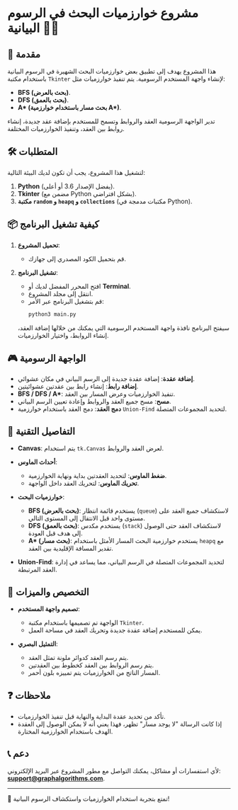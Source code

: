 # مشروع خوارزميات البحث في الرسوم البيانية 🧑‍💻

## 🚀 مقدمة
هذا المشروع يهدف إلى تطبيق بعض خوارزميات البحث الشهيرة في الرسوم البيانية باستخدام مكتبة `Tkinter` لإنشاء واجهة المستخدم الرسومية. يتم تنفيذ خوارزميات مثل:
- **BFS (بحث بالعرض)**.
- **DFS (بحث بالعمق)**.
- **A\* (بحث مسار باستخدام خوارزمية A\*)**.
  
تدير الواجهة الرسومية العقد والروابط وتسمح للمستخدم بإضافة عقد جديدة، إنشاء روابط بين العقد، وتنفيذ الخوارزميات المختلفة.

## 🛠 المتطلبات
لتشغيل هذا المشروع، يجب أن تكون لديك البيئة التالية:
1. **Python** (يفضل الإصدار 3.6 أو أعلى).
2. **Tkinter** (مضمن مع Python بشكل افتراضي).
3. **مكتبة `random` و `heapq` و `collections`** (مكتبات مدمجة في Python).

## 📦 كيفية تشغيل البرنامج
1. **تحميل المشروع**:
   - قم بتحميل الكود المصدري إلى جهازك.

2. **تشغيل البرنامج**:
   - افتح المحرر المفضل لديك أو **Terminal**.
   - انتقل إلى مجلد المشروع.
   - قم بتشغيل البرنامج عبر الأمر:
     ```bash
     python3 main.py
     ```

   سيفتح البرنامج نافذة واجهة المستخدم الرسومية التي يمكنك من خلالها إضافة العقد، إنشاء الروابط، واختيار الخوارزميات.

## 🎮 الواجهة الرسومية
- **إضافة عقدة**: إضافة عقدة جديدة إلى الرسم البياني في مكان عشوائي.
- **إضافة رابط**: إنشاء رابط بين عقدتين عشوائيتين.
- **BFS / DFS / A\***: تنفيذ الخوارزميات وعرض المسار بين العقد.
- **مسح**: مسح جميع العقد والروابط وإعادة تعيين الرسم البياني.
- **دمج العقد**: دمج العقد باستخدام خوارزمية `Union-Find` لتحديد المجموعات المتصلة.

## 📝 التفاصيل التقنية
- **Canvas**: يتم استخدام `tk.Canvas` لعرض العقد والروابط.
- **أحداث الماوس**:
  - **ضغط الماوس**: لتحديد العقدتين بداية ونهاية الخوارزمية.
  - **تحريك الماوس**: لتحريك العقد داخل الواجهة.
  
- **خوارزميات البحث**:
  - **BFS (بحث بالعرض)**: يستخدم قائمة انتظار (`queue`) لاستكشاف جميع العقد على مستوى واحد قبل الانتقال إلى المستوى التالي.
  - **DFS (بحث بالعمق)**: يستخدم مكدس (`stack`) لاستكشاف العقد حتى الوصول إلى هدف قبل العودة.
  - **A\* (بحث مسار)**: يستخدم خوارزمية البحث المسار الأمثل باستخدام `heapq` مع تقدير المسافة الإقليدية بين العقد.

- **Union-Find**: لتحديد المجموعات المتصلة في الرسم البياني، مما يساعد في إدارة العقد المرتبطة.

## 🎨 التخصيص والميزات
- **تصميم واجهة المستخدم**:
  - الواجهة تم تصميمها باستخدام مكتبة `Tkinter`.
  - يمكن للمستخدم إضافة عقدة جديدة وتحريك العقد في مساحة العمل.
  
- **التمثيل البصري**:
  - يتم رسم العقد كدوائر ملونة تمثل العقد.
  - يتم رسم الروابط بين العقد كخطوط بين العقدتين.
  - المسار الناتج من الخوارزميات يتم تمييزه بلون أحمر.

## ❓ ملاحظات
- تأكد من تحديد عقدة البداية والنهاية قبل تنفيذ الخوارزميات.
- إذا كانت الرسالة "لا يوجد مسار" تظهر، فهذا يعني أنه لا يمكن الوصول إلى العقدة الهدف باستخدام الخوارزمية المختارة.
  
## 📞 دعم
لأي استفسارات أو مشاكل، يمكنك التواصل مع مطور المشروع عبر البريد الإلكتروني: **support@graphalgorithms.com**.

---

🔑 تمتع بتجربة استخدام الخوارزميات واستكشاف الرسوم البيانية!
